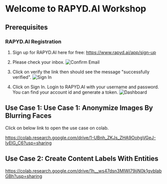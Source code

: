 
# Welcome to RAPYD.AI Workshop

## Prerequisites

### RAPYD.AI Registration
1. Sign up for RAPYD.AI here for free: 
https://www.rapyd.ai/app/sign-up

2. Please check your inbox.
![Confirm Email](https://i.ibb.co/SnhKYmT/Screenshot-2021-07-16-at-10-24-03.png)

3. Click on verify the link then should see the message "successfully verified".
![Sign In](https://i.ibb.co/2nqktR4/Screenshot-2021-07-16-at-10-28-12.png)

4. Click on Sign In. Login to RAPYD.AI with your username and password. You can find your account id and generate a token.
![Dashboard](https://i.ibb.co/FXjMWL3/Screenshot-2021-07-16-at-10-33-00.png)

## Use Case 1: Use Case 1: Anonymize Images By Blurring Faces
Click on below link to open the use case on colab.

https://colab.research.google.com/drive/1-UBnh_ZKJs_ZHA9OohgVGeJ-lyElG_C6?usp=sharing

## Use Case 2: Create Content Labels With Entities

https://colab.research.google.com/drive/1h__ws47dsn3MlWI79ijN0k1gvblabGBh?usp=sharing
